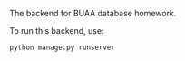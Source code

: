 The backend for BUAA database homework.

To run this backend, use:

```python
python manage.py runserver 
```


